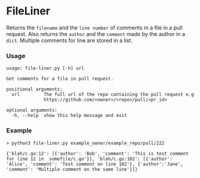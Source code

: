 # FileLiner 

Returns the `filename` and the `line number` of comments in a file in a pull request. Also returns the `author` and the `comment` made by the author in a `dict`.  Multiple comments for line are stored in a list.

### Usage
```
usage: file-liner.py [-h] url

Get comments for a file in pull request.

positional arguments:
  url         The full url of the repo containing the pull request e.g
              https://github.com/<owner>/<repo>/pull/<pr_id>

optional arguments:
  -h, --help  show this help message and exit

```

### Example

```
> python3 file-liner.py example_owner/example_repo/pull/222

{'blah/c.go:12': [{'author': 'Bob', 'comment': 'This is test comment for line 12 in  somefile/c.go'}], 'blah/c.go:102': [{'author': 'Alice', 'comment': 'Test comment on line 102'}, {'author':'Jane', 'comment': 'Multiple comment on the same line'}]}
```

